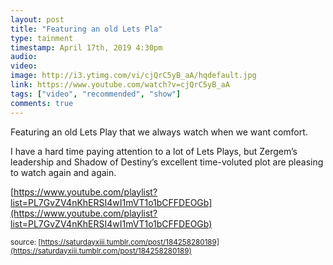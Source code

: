```yaml
---
layout: post
title: "Featuring an old Lets Pla"
type: tainment
timestamp: April 17th, 2019 4:30pm
audio: 
video: 
image: http://i3.ytimg.com/vi/cjQrC5yB_aA/hqdefault.jpg
link: https://www.youtube.com/watch?v=cjQrC5yB_aA
tags: ["video", "recommended", "show"]
comments: true
---
```

Featuring an old Lets Play that we always watch when we want comfort. 

I have a hard time paying attention to a lot of Lets Plays, but Zergem’s leadership and Shadow of Destiny’s excellent time-voluted plot are pleasing to watch again and again.

[https://www.youtube.com/playlist?list=PL7GvZV4nKhERSI4wI1mVT1o1bCFFDEOGb](https://www.youtube.com/playlist?list=PL7GvZV4nKhERSI4wI1mVT1o1bCFFDEOGb)

<small>source: [https://saturdayxiii.tumblr.com/post/184258280189](https://saturdayxiii.tumblr.com/post/184258280189)</small>